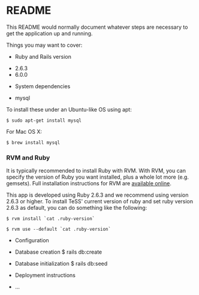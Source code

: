 # README

This README would normally document whatever steps are necessary to get the
application up and running.

Things you may want to cover:

* Ruby and Rails version

- 2.6.3
- 6.0.0

* System dependencies

- mysql

To install these under an Ubuntu-like OS using apt:

    $ sudo apt-get install mysql

For Mac OS X:

    $ brew install mysql

### RVM and Ruby

It is typically recommended to install Ruby with RVM. With RVM, you can specify the version of Ruby you want
installed, plus a whole lot more (e.g. gemsets). Full installation instructions for RVM are [available online](http://rvm.io/rvm/install/).

This app is developed using Ruby 2.6.3 and we recommend using version 2.6.3 or higher. To install TeSS' current version of ruby and set ruby version 2.6.3 as default, you
can do something like the following:

    $ rvm install `cat .ruby-version`

    $ rvm use --default `cat .ruby-version`

* Configuration

* Database creation
	$ rails db:create

* Database initialization
	$ rails db:seed


* Deployment instructions

* ...
